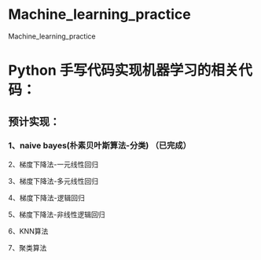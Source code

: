 # Machine_learning_practice
Machine_learning_practice
# Python 手写代码实现机器学习的相关代码：
## 预计实现：
### 1、naive bayes(朴素贝叶斯算法-分类) （已完成）
> 
2、梯度下降法-一元线性回归
> 
3、梯度下降法-多元线性回归
> 
4、梯度下降法-逻辑回归
> 
5、梯度下降法-非线性逻辑回归
> 
6、KNN算法
> 
7、聚类算法
